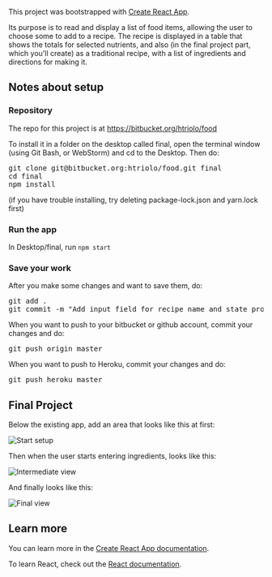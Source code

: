 This project was bootstrapped with [Create React App](https://github.com/facebook/create-react-app).

Its purpose is to read and display a list of food items, allowing the user to choose some to add to a recipe. The recipe is displayed in a table that shows the totals for selected nutrients, and also (in the final project part, which you'll create) as a traditional recipe, with a list of ingredients and directions for making it.

## Notes about setup

### Repository
The repo for this project is at https://bitbucket.org/htriolo/food

To install it in a folder on the desktop called final, open the terminal window (using Git Bash, or WebStorm) and cd to the Desktop.  Then do:

<pre>
git clone git@bitbucket.org:htriolo/food.git final
cd final
npm install
</pre> 

(if you have trouble installing, try deleting package-lock.json and yarn.lock first)

### Run the app
In Desktop/final, run <code>npm start</code>

### Save your work
After you make some changes and want to save them, do:
<pre>
git add .
git commit -m "Add input field for recipe name and state property recipeName to keep it"
</pre>

When you want to push to your bitbucket or github account, commit your changes and do:
<pre>
git push origin master
</pre>

When you want to push to Heroku, commit your changes and do:
<pre>
git push heroku master
</pre>

## Final Project

Below the existing app, add an area that looks like this at first:

![Start setup](https://s3-us-west-1.amazonaws.com/lfm-general/mc2019/screen1.png)

Then when the user starts entering ingredients, looks like this:

![Intermediate view](https://s3-us-west-1.amazonaws.com/lfm-general/mc2019/screen2.png)

And finally looks like this:

![Final view](https://s3-us-west-1.amazonaws.com/lfm-general/mc2019/screen3.png)

## Learn more

You can learn more in the [Create React App documentation](https://facebook.github.io/create-react-app/docs/getting-started).

To learn React, check out the [React documentation](https://reactjs.org/).
